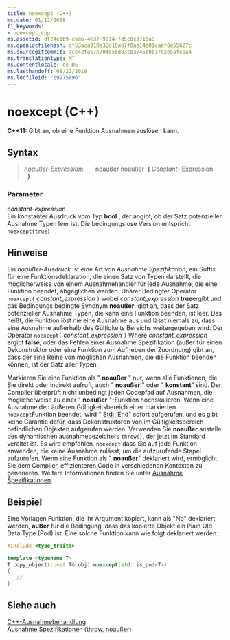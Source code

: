 ```yaml
---
title: noexcept (C++)
ms.date: 01/12/2018
f1_keywords:
- noexcept_cpp
ms.assetid: df24edb9-c6a6-4e37-9914-fd5c0c3716a8
ms.openlocfilehash: cf53aca918e36d18ab7f8aa14b01caaf0e55627c
ms.sourcegitcommit: ace42fa67e704d56d03c03745b0b17d2a5afeba4
ms.translationtype: MT
ms.contentlocale: de-DE
ms.lasthandoff: 08/22/2019
ms.locfileid: "69975896"
---
```

# <a name="noexcept-c"></a>noexcept (C++)

**C++11:** Gibt an, ob eine Funktion Ausnahmen auslösen kann.

## <a name="syntax"></a>Syntax

> *noaußer-Expression*: &nbsp; &nbsp; &nbsp; noaußer noaußer&nbsp; **(** *Constant-* Expression &nbsp; &nbsp; &nbsp; &nbsp;  **)**

### <a name="parameters"></a>Parameter

*constant-expression*<br/>
Ein konstanter Ausdruck vom Typ **bool** , der angibt, ob der Satz potenzieller Ausnahme Typen leer ist. Die bedingungslose Version entspricht `noexcept(true)`.

## <a name="remarks"></a>Hinweise

Ein *noaußer-Ausdruck* ist eine Art von *Ausnahme Spezifikation*, ein Suffix für eine Funktionsdeklaration, die einen Satz von Typen darstellt, die möglicherweise von einem Ausnahmehandler für jede Ausnahme, die eine Funktion beendet, abgeglichen werden. Unärer Bedingter Operator `noexcept(` *constant_expression* `)` wobei *constant_expression* **true**ergibt und das Bedingungs bedingte Synonym **noaußer**, gibt an, dass der Satz potenzieller Ausnahme Typen, die kann eine Funktion beenden, ist leer. Das heißt, die Funktion löst nie eine Ausnahme aus und lässt niemals zu, dass eine Ausnahme außerhalb des Gültigkeits Bereichs weitergegeben wird. Der Operator `noexcept(` *constant_expression* `)` Where *constant_expression* ergibt **false**, oder das Fehlen einer Ausnahme Spezifikation (außer für einen Dekonstruktor oder eine Funktion zum Aufheben der Zuordnung) gibt an, dass der eine Reihe von möglichen Ausnahmen, die die Funktion beenden können, ist der Satz aller Typen.

Markieren Sie eine Funktion als " **noaußer** " nur, wenn alle Funktionen, die Sie direkt oder indirekt aufruft, auch " **noaußer** " oder " **konstant**" sind. Der Compiler überprüft nicht unbedingt jeden Codepfad auf Ausnahmen, die möglicherweise zu einer " **noaußer** "-Funktion hochskalieren. Wenn eine Ausnahme den äußeren Gültigkeitsbereich einer markierten `noexcept`Funktion beendet, wird " [Std::](../standard-library/exception-functions.md#terminate) End" sofort aufgerufen, und es gibt keine Garantie dafür, dass Dekonstruktoren von im Gültigkeitsbereich befindlichen Objekten aufgerufen werden. Verwenden Sie **noaußer** anstelle des dynamischen ausnahmebezeichers `throw()`, der jetzt im Standard veraltet ist. Es wird empfohlen, `noexcept` dass Sie auf jede Funktion anwenden, die keine Ausnahme zulässt, um die aufzurufende Stapel aufzurufen. Wenn eine Funktion als " **noaußer**" deklariert wird, ermöglicht Sie dem Compiler, effizienteren Code in verschiedenen Kontexten zu generieren. Weitere Informationen finden Sie unter [Ausnahme Spezifikationen](exception-specifications-throw-cpp.md).

## <a name="example"></a>Beispiel

Eine Vorlagen Funktion, die ihr Argument kopiert, kann als "No" deklariert werden, **außer** für die Bedingung, dass das kopierte Objekt ein Plain Old Data Type (Pod) ist. Eine solche Funktion kann wie folgt deklariert werden:

```cpp
#include <type_traits>

template <typename T>
T copy_object(const T& obj) noexcept(std::is_pod<T>)
{
   // ...
}
```

## <a name="see-also"></a>Siehe auch

[C++-Ausnahmebehandlung](cpp-exception-handling.md)<br/>
[Ausnahme Spezifikationen (throw, noaußer)](exception-specifications-throw-cpp.md)